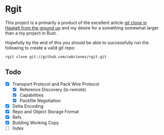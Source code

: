 Rgit
=====

This project is a primarily a product of the excellent article
[git clone in Haskell from the ground up](http://stefan.saasen.me/articles/git-clone-in-haskell-from-the-bottom-up/#implementing_pack_file_negotiation) and my desire for a something somewhat larger than a toy project in Rust.

Hopefully by the end of this you should be able to successfully run the following to create a valid git repo:
```bash
rgit clone git://github.com/cwbriones/rgit.git
```

## Todo
- [x] Transport Protocol and Pack Wire Protocol
  - [x] Reference Discovery (ls-remote)
  - [x] Capabilities
  - [x] Packfile Negotiation
- [x] Delta Encoding
- [x] Repo and Object Storage Format
- [x] Refs
- [x] Building Working Copy
- [ ] Index

